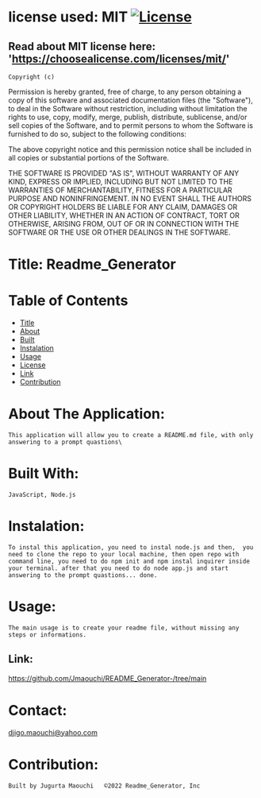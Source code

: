 
  # license used:  MIT  [![License](https://img.shields.io/apm/l/npm)](https://choosealicense.com/licenses/mit/)


  ## Read about MIT license here:  'https://choosealicense.com/licenses/mit/'


    Copyright (c) 
Permission is hereby granted, free of charge, to any person obtaining a copy
of this software and associated documentation files (the "Software"), to deal
in the Software without restriction, including without limitation the rights
to use, copy, modify, merge, publish, distribute, sublicense, and/or sell
copies of the Software, and to permit persons to whom the Software is
furnished to do so, subject to the following conditions:

The above copyright notice and this permission notice shall be included in all
copies or substantial portions of the Software.

THE SOFTWARE IS PROVIDED "AS IS", WITHOUT WARRANTY OF ANY KIND, EXPRESS OR
IMPLIED, INCLUDING BUT NOT LIMITED TO THE WARRANTIES OF MERCHANTABILITY,
FITNESS FOR A PARTICULAR PURPOSE AND NONINFRINGEMENT. IN NO EVENT SHALL THE
AUTHORS OR COPYRIGHT HOLDERS BE LIABLE FOR ANY CLAIM, DAMAGES OR OTHER
LIABILITY, WHETHER IN AN ACTION OF CONTRACT, TORT OR OTHERWISE, ARISING FROM,
OUT OF OR IN CONNECTION WITH THE SOFTWARE OR THE USE OR OTHER DEALINGS IN THE
SOFTWARE. 

    
  



  # Title: Readme_Generator



  # Table of  Contents

  * [Title](#title)
  * [About](#about)
  * [Built](#languages)
  * [Instalation](#header.instal)
  * [Usage](header.usage)
  * [License](#header.license)
  * [Link](#link)
  * [Contribution](#header.contribution)



  # About The Application:
    This application will allow you to create a README.md file, with only answering to a prompt quastions\
    

  # Built With:
    JavaScript, Node.js
    

  # Instalation:
    To instal this application, you need to instal node.js and then,  you need to clone the repo to your local machine, then open repo with command line, you need to do npm init and npm instal inquirer inside your terminal. after that you need to do node app.js and start answering to the prompt quastions... done.    

    
  # Usage:
    The main usage is to create your readme file, without missing any steps or informations. 
  


  ## Link:  
   https://github.com/Jmaouchi/README_Generator-/tree/main
  


  # Contact:
  djigo.maouchi@yahoo.com



  # Contribution:
    Built by Jugurta Maouchi   ©️2022 Readme_Generator, Inc
